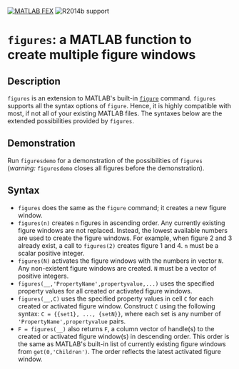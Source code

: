 [![MATLAB FEX](https://img.shields.io/badge/MATLAB%20FEX-figures-blue.svg)](https://mathworks.com/matlabcentral/fileexchange/58770-figures) ![R2014b support](https://img.shields.io/badge/supports-R2014b%20and%20up-brightgreen.svg)

# `figures`: a MATLAB function to create multiple figure windows

## Description

`figures` is an extension to MATLAB's built-in [`figure`](http://mathworks.com/help/matlab/ref/figure.html) command. `figures` supports all the syntax options of `figure`. Hence, it is highly compatible with most, if not all of your existing MATLAB files. The syntaxes below are the extended possibilities provided by `figures`.

## Demonstration

Run `figuresdemo` for a demonstration of the possibilities of `figures` (_warning:_ `figuresdemo` closes all figures before the demonstration).

## Syntax

 - `figures` does the same as the `figure` command; it creates a new figure window.
 - `figures(n)` creates `n` figures in ascending order. Any currently existing figure windows are not replaced. Instead, the lowest available numbers are used to create the figure windows. For example, when figure 2 and 3 already exist, a call to `figures(2)` creates figure 1 and 4. `n` must be a scalar positive integer.
 - `figures(N)` activates the figure windows with the numbers in vector `N`. Any non-existent figure windows are created. `N` must be a vector of positive integers.
 - `figures(__,'PropertyName',propertyvalue,...)` uses the specified property values for all created or activated figure windows.
 - `figures(__,C)` uses the specified property values in cell `C` for each created or activated figure window. Construct `C` using the following syntax: `C = {{set1}, ..., {setN}}`, where each set is any number of `'PropertyName',propertyvalue` pairs.
 - `F = figures(__)` also returns `F`, a column vector of handle(s) to the created or activated figure window(s) in descending order. This order is the same as MATLAB's built-in list of currently existing figure windows from `get(0,'Children')`. The order reflects the latest activated figure window.
